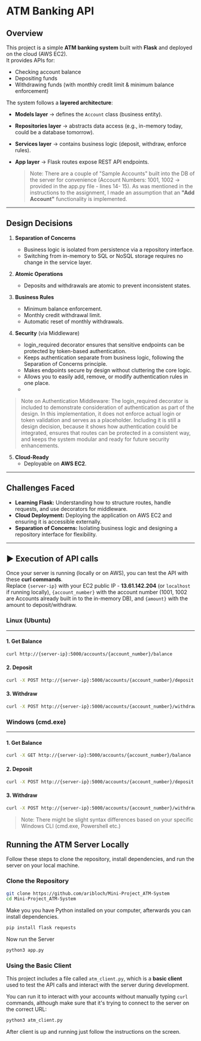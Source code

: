 # ATM Banking API

##  Overview
This project is a simple **ATM banking system** built with **Flask** and deployed on the cloud (AWS EC2).  
It provides APIs for:
- Checking account balance  
- Depositing funds  
- Withdrawing funds (with monthly credit limit & minimum balance enforcement)

The system follows a **layered architecture**:
- **Models layer** → defines the `Account` class (business entity).  
- **Repositories layer** → abstracts data access (e.g., in-memory today, could be a database tomorrow).  
- **Services layer** → contains business logic (deposit, withdraw, enforce rules).  
- **App layer** → Flask routes expose REST API endpoints.

  > Note: There are a couple of "Sample Accounts" built into the DB of the server for convenience (Account Numbers: 1001, 1002 -> provided in the app.py file - lines 14- 15).
  > As was mentioned in the instructions to the assignment, I made an assumption that an **"Add Account"** functionality is implemented.
---

##  Design Decisions
1. **Separation of Concerns**  
   - Business logic is isolated from persistence via a repository interface.  
   - Switching from in-memory to SQL or NoSQL storage requires no change in the service layer.  

2. **Atomic Operations**  
   - Deposits and withdrawals are atomic to prevent inconsistent states.  

3. **Business Rules**  
   - Minimum balance enforcement.  
   - Monthly credit withdrawal limit.  
   - Automatic reset of monthly withdrawals.

4. **Security** (via Middleware) 
   - login_required decorator ensures that sensitive endpoints can be protected by token-based authentication.
   - Keeps authentication separate from business logic, following the Separation of Concerns principle.
   - Makes endpoints secure by design without cluttering the core logic.
   - Allows you to easily add, remove, or modify authentication rules in one place.
   - 
> Note on Authentication Middleware:
> The login_required decorator is included to demonstrate consideration of authentication as part of the design. In this implementation, it does not enforce actual login or token validation and serves as a placeholder.
Including it is still a design decision, because it shows how authentication could be integrated, ensures that routes can be protected in a consistent way, and keeps the system modular and ready for future security enhancements.

5. **Cloud-Ready**  
   - Deployable on **AWS EC2**.  

---

## Challenges Faced

- **Learning Flask:** Understanding how to structure routes, handle requests, and use decorators for middleware.  
- **Cloud Deployment:** Deploying the application on AWS EC2 and ensuring it is accessible externally.  
- **Separation of Concerns:** Isolating business logic and designing a repository interface for flexibility.  
---

## ▶️ Execution of API calls 

Once your server is running (locally or on AWS), you can test the API with these **curl commands**.  
Replace `{server-ip}` with your EC2 public IP - **13.61.142.204** (or `localhost` if running locally), `{account_number}` with the account number (1001, 1002 are Accounts already built in to the in-memory DB), and `{amount}` with the amount to deposit/withdraw.  

### Linux (Ubuntu)
---

#### 1. Get Balance
```bash
curl http://{server-ip}:5000/accounts/{account_number}/balance
```
#### 2. Deposit
```bash
curl -X POST http://{server-ip}:5000/accounts/{account_number}/deposit -H "Content-Type: application/json" -d '{"amount": {amount}}'
```

#### 3. Withdraw
```bash
curl -X POST http://{server-ip}:5000/accounts/{account_number}/withdraw -H "Content-Type: application/json" -d '{"amount": {amount}}'
```
### Windows (cmd.exe)
---

#### 1. Get Balance
```bash
curl -X GET http://{server-ip}:5000/accounts/{account_number}/balance
```
#### 2. Deposit
```bash
curl -X POST http://{server-ip}:5000/accounts/{account_number}/deposit -H "Content-Type: application/json" -d "{\"amount\": {amount}}"
```

#### 3. Withdraw
```bash
curl -X POST http://{server-ip}:5000/accounts/{account_number}/withdraw -H "Content-Type: application/json" -d "{\"amount\": {amount}}"
```
> Note: There might be slight syntax differences based on your specific Windows CLI (cmd.exe, Powershell etc.)


## Running the ATM Server Locally

Follow these steps to clone the repository, install dependencies, and run the server on your local machine.

### Clone the Repository
```bash
git clone https://github.com/aribloch/Mini-Project_ATM-System
cd Mini-Project_ATM-System
```
Make you you have Python installed on your computer, afterwards you can install dependencies.
```bash
pip install flask requests
```
Now run the Server
```bash
python3 app.py
```
### Using the Basic Client

This project includes a file called `atm_client.py`, which is a **basic client** used to test the API calls and interact with the server during development.  

You can run it to interact with your accounts without manually typing `curl` commands, although make sure that it's trying to connect to the server on the correct URL:

```bash
python3 atm_client.py
```
After client is up and running just follow the instructions on the screen.
